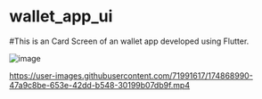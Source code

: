 # wallet_app_ui

#This is an Card Screen of an wallet app developed using Flutter.

![image](https://user-images.githubusercontent.com/71991617/174868547-0909d8b1-a56a-46b9-b871-e41fb65945e9.png)


https://user-images.githubusercontent.com/71991617/174868990-47a9c8be-653e-42dd-b548-30199b07db9f.mp4


